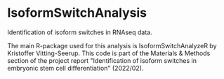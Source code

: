 # IsoformSwitchAnalysis
Identification of isoform switches in RNAseq data.

The main R-package used for this analysis is IsoformSwitchAnalyzeR by Kristoffer Vitting-Seerup. 
This code is part of the Materials & Methods section of the project report "Identification of isoform switches in 
embryonic stem cell differentiation" (2022/02).  
